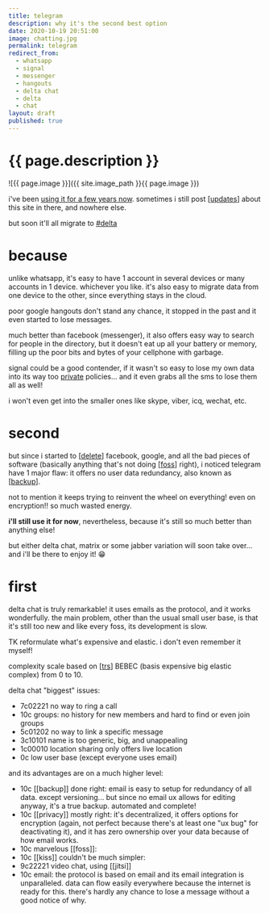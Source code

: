 ```yaml
---
title: telegram
description: why it's the second best option
date: 2020-10-19 20:51:00
image: chatting.jpg
permalink: telegram
redirect_from:
  - whatsapp
  - signal
  - messenger
  - hangouts
  - delta chat
  - delta
  - chat
layout: draft
published: true
---
```


# {{ page.description }}

![{{ page.image }}]({{ site.image_path }}{{ page.image }})

i've been [using it for a few years now](https://t.me/cregox_tv). sometimes i still post [[updates](/updates)] about this site in there, and nowhere else.

but soon it'll all migrate to [#delta](#first)

# because

unlike whatsapp, it's easy to have 1 account in several devices or many accounts in 1 device. whichever you like. it's also easy to migrate data from one device to the other, since everything stays in the cloud.

poor google hangouts don't stand any chance, it stopped in the past and it even started to lose messages.

much better than facebook (messenger), it also offers easy way to search for people in the directory, but it doesn't eat up all your battery or memory, filling up the poor bits and bytes of your cellphone with garbage.

signal could be a good contender, if it wasn't so easy to lose my own data into its way too [private](/privacy) policies... and it even grabs all the sms to lose them all as well!

i won't even get into the smaller ones like skype, viber, icq, wechat, etc.

# second

but since i started to [[delete](/delete)] facebook, google, and all the bad pieces of software (basically anything that's not doing [[foss](/foss)] right), i noticed telegram have 1 major flaw: it offers no user data redundancy, also known as [[backup](/backup)].

not to mention it keeps trying to reinvent the wheel on everything! even on encryption!! so much wasted energy.

**i'll still use it for now**, nevertheless, because it's still so much better than anything else!

but either delta chat, matrix or some jabber variation will soon take over... and i'll be there to enjoy it! 😁

# first

delta chat is truly remarkable! it uses emails as the protocol, and it works wonderfully. the main problem, other than the usual small user base, is that it's still too new and like every foss, its development is slow.

TK reformulate what's expensive and elastic. i don't even remember it myself!

complexity scale based on [[trs](/rating)] BEBEC (basis expensive big elastic complex) from 0 to 10.

delta chat "biggest" issues:

- 7c02221 no way to ring a call
- 10c groups: no history for new members and hard to find or even join groups
- 5c01202 no way to link a specific message
- 3c10101 name is too generic, big, and unappealing
- 1c00010 location sharing only offers live location
- 0c low user base (except everyone uses email)

and its advantages are on a much higher level:

- 10c [[backup]] done right: email is easy to setup for redundancy of all data. except versioning... but since no email ux allows for editing anyway, it's a true backup. automated and complete!
- 10c [[privacy]] mostly right: it's decentralized, it offers options for encryption (again, not perfect because there's at least one "ux bug" for deactivating it), and it has zero ownership over your data because of how email works.
- 10c marvelous [[foss]]: 
- 10c [[kiss]] couldn't be much simpler: 
- 9c22221 video chat, using [[jitsi]]
- 10c email: the protocol is based on email and its email integration is unparalleled. data can flow easily everywhere because the internet is ready for this. there's hardly any chance to lose a message without a good notice of why.
